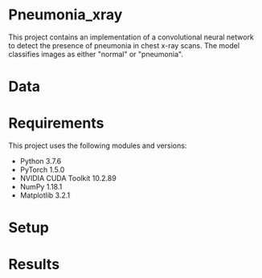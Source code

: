 # Pneumonia_xray
This project contains an implementation of a convolutional neural network to detect the presence of pneumonia in chest x-ray scans. The model classifies images as either "normal" or "pneumonia".

# Data

# Requirements
This project uses the following modules and versions:
* Python 3.7.6
* PyTorch 1.5.0
* NVIDIA CUDA Toolkit 10.2.89
* NumPy 1.18.1
* Matplotlib 3.2.1

# Setup

# Results
